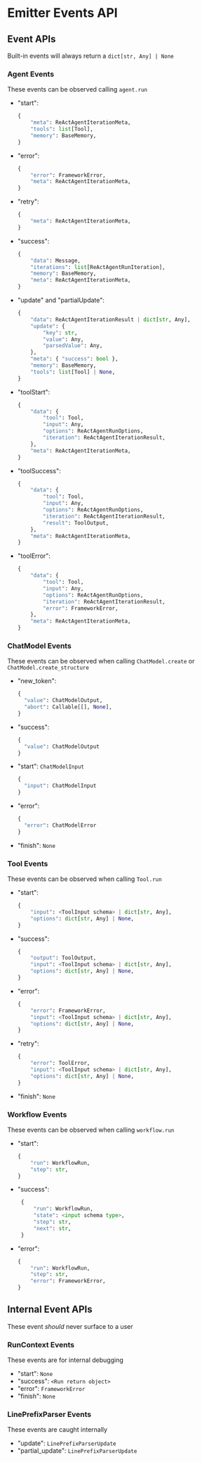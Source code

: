 # Emitter Events API

## Event APIs

Built-in events will always return a `dict[str, Any] | None`

### Agent Events

These events can be observed calling `agent.run`

- "start":
    ```python
    {
        "meta": ReActAgentIterationMeta,
        "tools": list[Tool],
        "memory": BaseMemory,
    }

- "error":
    ```python
    {
        "error": FrameworkError,
        "meta": ReActAgentIterationMeta,
    }

- "retry":
    ```python
    {
        "meta": ReActAgentIterationMeta,
    }

- "success":
    ```python
    {
        "data": Message,
        "iterations": list[ReActAgentRunIteration],
        "memory": BaseMemory,
        "meta": ReActAgentIterationMeta,
    }

- "update" and "partialUpdate":
    ```python
    {
        "data": ReActAgentIterationResult | dict[str, Any],
        "update": {
            "key": str,
            "value": Any,
            "parsedValue": Any,
        },
        "meta": { "success": bool },
        "memory": BaseMemory,
        "tools": list[Tool] | None,
    }

- "toolStart":
    ```python
    {
        "data": {
            "tool": Tool,
            "input": Any,
            "options": ReActAgentRunOptions,
            "iteration": ReActAgentIterationResult,
        },
        "meta": ReActAgentIterationMeta,
    }

- "toolSuccess":
    ```python
    {
        "data": {
            "tool": Tool,
            "input": Any,
            "options": ReActAgentRunOptions,
            "iteration": ReActAgentIterationResult,
            "result": ToolOutput,
        },
        "meta": ReActAgentIterationMeta,
    }

- "toolError":
    ```python
    {
        "data": {
            "tool": Tool,
            "input": Any,
            "options": ReActAgentRunOptions,
            "iteration": ReActAgentIterationResult,
            "error": FrameworkError,
        },
        "meta": ReActAgentIterationMeta,
    }

### ChatModel Events

These events can be observed when calling `ChatModel.create` or `ChatModel.create_structure`

- "new_token":
    ```python
    {
      "value": ChatModelOutput,
      "abort": Callable[[], None],
    }

- "success":
    ```python
    {
      "value": ChatModelOutput
    }
- "start": `ChatModelInput`
    ```python
    {
      "input": ChatModelInput
    }
- "error":
    ```python
    {
      "error": ChatModelError
    }
- "finish": `None`

### Tool Events

These events can be observed when calling `Tool.run`

- "start":
    ```python
    {
        "input": <ToolInput schema> | dict[str, Any],
        "options": dict[str, Any] | None,
    }

- "success":
    ```python
    {
        "output": ToolOutput,
        "input": <ToolInput schema> | dict[str, Any],
        "options": dict[str, Any] | None,
    }

- "error":
    ```python
    {
        "error": FrameworkError,
        "input": <ToolInput schema> | dict[str, Any],
        "options": dict[str, Any] | None,
    }

- "retry":
    ```python
    {
        "error": ToolError,
        "input": <ToolInput schema> | dict[str, Any],
        "options": dict[str, Any] | None,
    }

- "finish": `None`

### Workflow Events

These events can be observed when calling `workflow.run`

- "start":
    ```python
    {
        "run": WorkflowRun,
        "step": str,
    }

- "success":
   ```python
    {
        "run": WorkflowRun,
        "state": <input schema type>,
        "step": str,
        "next": str,
    }

- "error":
    ```python
    {
        "run": WorkflowRun,
        "step": str,
        "error": FrameworkError,
    }

## Internal Event APIs

These event *should* never surface to a user

### RunContext Events

These events are for internal debugging

* "start": `None`
* "success": `<Run return object>`
* "error": `FrameworkError`
* "finish": `None`

### LinePrefixParser Events

These events are caught internally

* "update": `LinePrefixParserUpdate`
* "partial_update": `LinePrefixParserUpdate`
